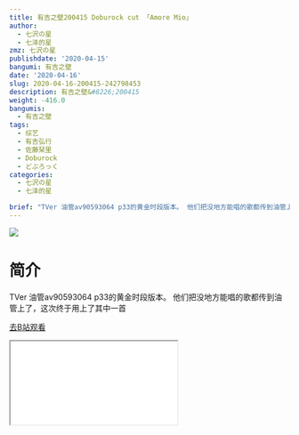 ```yaml
---
title: 有吉之壁200415 Doburock cut 「Amore Mio」
author:
  - 七沢の星
  - 七泽的星
zmz: 七沢の星
publishdate: '2020-04-15'
bangumi: 有吉之壁
date: '2020-04-16'
slug: 2020-04-16-200415-242798453
description: 有吉之壁&#8226;200415
weight: -416.0
bangumis:
  - 有吉之壁
tags:
  - 综艺
  - 有吉弘行
  - 佐藤栞里
  - Doburock
  - どぶろっく
categories:
  - 七沢の星
  - 七泽的星

brief: "TVer 油管av90593064 p33的黄金时段版本。 他们把没地方能唱的歌都传到油管上了，这次终于用上了其中一首"
---
```

![](https://raw.githubusercontent.com/tcgriffith/owaraisite/master/static/tmpimg/22326a7fead8382bb410b3834838c18b4e3ec1dc.jpg.480.jpg)
# 简介  
TVer
油管av90593064 p33的黄金时段版本。
他们把没地方能唱的歌都传到油管上了，这次终于用上了其中一首  

[去B站观看](https://www.bilibili.com/video/av242798453/)
<div class ="resp-container"><iframe class="testiframe" src="//player.bilibili.com/player.html?aid=242798453"", scrolling="no", allowfullscreen="true" > </iframe></div> 
